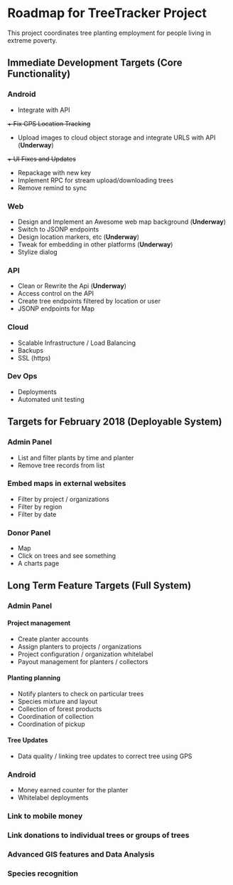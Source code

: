 # Roadmap for TreeTracker Project

This project coordinates tree planting employment for people living in extreme poverty.

## Immediate Development Targets (Core Functionality)

### Android
+ Integrate with API

~~+ Fix GPS Location Tracking~~

+ Upload images to cloud object storage and integrate URLS with API (**Underway**)

~~+ UI Fixes and Updates~~

+ Repackage with new key
+ Implement RPC for stream upload/downloading trees
+ Remove remind to sync

### Web
+ Design and Implement an Awesome web map background (**Underway**)
+ Switch to JSONP endpoints
+ Design location markers, etc (**Underway**)
+ Tweak for embedding in other platforms (**Underway**)
+ Stylize dialog

### API
+ Clean or Rewrite the Api (**Underway**)
+ Access control on the API
+ Create tree endpoints filtered by location or user
+ JSONP endpoints for Map

### Cloud
+ Scalable Infrastructure / Load Balancing
+ Backups
+ SSL (https)

### Dev Ops
+ Deployments
+ Automated unit testing

## Targets for February 2018 (Deployable System)

### Admin Panel
+ List and filter plants by time and planter
+ Remove tree records from list

### Embed maps in external websites
+ Filter by project / organizations
+ Filter by region
+ Filter by date

### Donor Panel 
+ Map
+ Click on trees and see something
+ A charts page


## Long Term Feature Targets  (Full System)

### Admin Panel
#### Project management
+ Create planter accounts
+ Assign planters to projects / organizations
+ Project configuration / organization whitelabel
+ Payout management for planters / collectors
#### Planting planning
+ Notify planters to check on particular trees
+ Species mixture and layout
+ Collection of forest products
+ Coordination of collection
+ Coordination of pickup

#### Tree Updates
+ Data quality / linking tree updates to correct tree using GPS

### Android
+ Money earned counter for the planter
+ Whitelabel deployments

### Link to mobile money

### Link donations to individual trees or groups of trees

### Advanced GIS features and Data Analysis

### Species recognition

